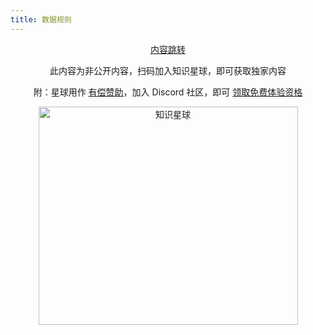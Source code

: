 ```yaml
---
title: 数据规则
---
```


<div align="center">

<a href="https://t.zsxq.com/qlZyT">内容跳转</a>

此内容为非公开内容，扫码加入知识星球，即可获取独家内容

附：星球用作 [有偿赞助](../../sponsors.md#有偿赞助)，加入 Discord 社区，即可 [领取免费体验资格](https://discord.com/invite/yNN3wTbVAC)

<img height="349" width="415" src="https://wu-clan.github.io/picx-images-hosting/知识星球.png" alt="知识星球">

</div>
